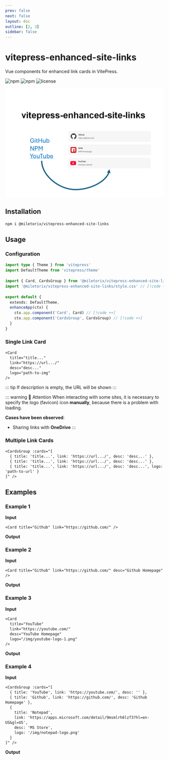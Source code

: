 ```yaml
---
prev: false
next: false
layout: doc
outline: [2, 3]
sidebar: false
---
```


# vitepress-enhanced-site-links

Vue components for enhanced link cards in VitePress.

![npm](https://img.shields.io/npm/v/@miletorix/vitepress-enhanced-site-links) ![npm](https://img.shields.io/npm/dw/@miletorix/vitepress-enhanced-site-links) ![license](https://img.shields.io/npm/l/@miletorix/vitepress-enhanced-site-links)

<p align="center">
  <img src="/demo.png" alt="vitepress-enhanced-site-links demo" width="800">
</p>

## Installation

```sh [npm]
npm i @miletorix/vitepress-enhanced-site-links
```

## Usage

### Configuration

```typescript  [docs/.vitepress/theme/index.ts]
import type { Theme } from 'vitepress'
import DefaultTheme from 'vitepress/theme'

import { Card, CardsGroup } from '@miletorix/vitepress-enhanced-site-links' // [!code ++]
import '@miletorix/vitepress-enhanced-site-links/style.css' // [!code ++]

export default {
  extends: DefaultTheme,
  enhanceApp(ctx) {
    ctx.app.component('Card', Card) // [!code ++]
    ctx.app.component('CardsGroup', CardsGroup) // [!code ++]
  }
}
```

### Single Link Card
```vue [example.md]
<Card
  title="title..."
  link="https://url.../" 
  desc="desc..."
  logo="path-to-img"
/>
```

::: tip
If description is empty, the URL will be shown
:::

::: warning 🚧 Attention
When interacting with some sites, it is necessary to specify the logo (favicon) icon **manually**, because there is a problem with loading.

**Cases have been observed**:
- Sharing links with **OneDrive**
:::

### Multiple Link Cards

```vue [example.md]
<CardsGroup :cards="[
  { title: 'title...', link: 'https://url.../', desc: 'desc...' },
  { title: 'title...', link: 'https://url.../', desc: 'desc...' },
  { title: 'title...', link: 'https://url.../', desc: 'desc...', logo: 'path-to-url' }
]" />
```

## Examples

### Example 1

**Input**
```vue [example.md]
<Card title="Github" link="https://github.com/" />
```

**Output**

<Card title="Github" link="https://github.com/" />

### Example 2

**Input**
```vue [example.md]
<Card title="Github" link="https://github.com/" desc="Github Homepage" />
```

**Output**

<Card title="Github" link="https://github.com/" desc="Github Homepage" />

### Example 3

**Input**
```vue [example.md]
<Card
  title="YouTube"
  link="https://youtube.com/" 
  desc="YouTube Homepage"
  logo="/img/youtube-logo-1.png"
/>
```

**Output**

<Card
  title="YouTube"
  link="https://youtube.com/" 
  desc="YouTube Homepage"
  logo="youtube-logo-1.png"
/>

### Example 4

**Input**

```vue [example.md]
<CardsGroup :cards="[
  { title: 'YouTube', link: 'https://youtube.com/', desc: '' },
  { title: 'Github', link: 'https://github.com/', desc: 'Github Homepage' },
  { 
    title: 'Notepad', 
    link: 'https://apps.microsoft.com/detail/9msmlrh6lzf3?hl=en-US&gl=US', 
    desc: 'MS Store',
    logo: '/img/notepad-logo.png' 
  }
]" />  
```

**Output**

<CardsGroup :cards="[
  { title: 'YouTube', link: 'https://youtube.com/', desc: '' },
  { title: 'Github', link: 'https://github.com/', desc: 'Github Homepage' },
  { 
    title: 'Notepad', 
    link: 'https://apps.microsoft.com/detail/9msmlrh6lzf3?hl=en-US&gl=US', 
    desc: 'MS Store',
    logo: 'notepad-logo.png' 
    }
]" /> 
